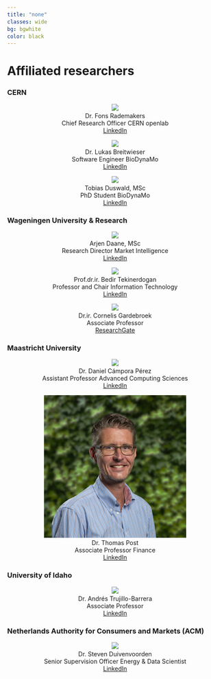 ```yaml
---
title: "none"
classes: wide
bg: bgwhite
color: black
---
```


# Affiliated researchers

### CERN

<center>

<figure class="collaborator">
  <div class="collaborator-img-wrapper">
    <img src="https://media.licdn.com/dms/image/C5603AQHw1Qu1rVJKZQ/profile-displayphoto-shrink_800_800/0/1517696516845?e=1681344000&v=beta&t=2yq3BsTs9huKQc0vhi8OMzs4L2lCRNhkhECczm0Qw6Y">
  </div>
  <figcaption>
    <span class="collaborator-name">Dr. Fons Rademakers</span><br>Chief Research Officer CERN openlab
    <br>
    <a href="https://ch.linkedin.com/in/fonsrademakers/"><i class="fa fa-linkedin-square"></i> LinkedIn</a>
  </figcaption>
</figure>

<figure class="collaborator">
  <div class="collaborator-img-wrapper">
    <img src="https://i1.rgstatic.net/ii/profile.image/11431281113704873-1674040091711_Q512/Lukas-Breitwieser.jpg">
  </div>
  <figcaption>
    <span class="collaborator-name">Dr. Lukas Breitwieser</span><br>Software Engineer BioDynaMo
    <br>
    <a href="https://www.linkedin.com/in/lukasbreitwieser/"><i class="fa fa-linkedin-square"></i> LinkedIn</a>
  </figcaption>
</figure>

<figure class="collaborator">
  <div class="collaborator-img-wrapper">
    <img src="https://media.licdn.com/dms/image/C4D03AQEwTP0xg55htg/profile-displayphoto-shrink_800_800/0/1587628280663?e=1681344000&v=beta&t=2ZyFPx2od1SupdaMG6opxV5p1CUxuyZQnELIwABMUOA">
  </div>
  <figcaption>
    <span class="collaborator-name">Tobias Duswald, MSc</span><br>PhD Student BioDynaMo
    <br>
    <a href="https://www.linkedin.com/in/tobias-duswald-8a5726158/?originalSubdomain=de"><i class="fa fa-linkedin-square"></i> LinkedIn</a>
  </figcaption>
</figure>

</center>

### Wageningen University & Research

<center>

<figure class="collaborator">
  <div class="collaborator-img-wrapper">
    <img src="https://media.licdn.com/dms/image/C5603AQGnOfEPKjKlMw/profile-displayphoto-shrink_800_800/0/1517447945298?e=1680739200&v=beta&t=9Y8sSNuGAtXTzn_6lc6cPZmoGH68qhKYgIh3IH5mefk">
  </div>
  <figcaption>
    <span class="collaborator-name">Arjen Daane, MSc</span><br>Research Director Market Intelligence
    <br>
    <a href="https://www.linkedin.com/in/arjen-daane-04705447/"><i class="fa fa-linkedin-square"></i> LinkedIn</a>
  </figcaption>
</figure>

<figure class="collaborator">
  <div class="collaborator-img-wrapper">
    <img src="https://www.vcard.wur.nl/WebServices/GetMedia.ashx?id=64013">
  </div>
  <figcaption>
    <span class="collaborator-name">Prof.dr.ir. Bedir Tekinerdogan</span><br>Professor and Chair Information Technology
    <br>
    <a href="https://nl.linkedin.com/in/bedir"><i class="fa fa-linkedin-square"></i> LinkedIn</a>
  </figcaption>
</figure>

<figure class="collaborator">
  <div class="collaborator-img-wrapper">
    <img src="https://www.vcard.wur.nl/WebServices/GetMedia.ashx?id=3389">
  </div>
  <figcaption>
    <span class="collaborator-name">Dr.ir. Cornelis Gardebroek</span><br>Associate Professor
    <br>
    <a href="https://www.researchgate.net/profile/Cornelis-Gardebroek"><i class="fa-brands fa-researchgate"></i> ResearchGate</a>
  </figcaption>
</figure>

</center>

### Maastricht University

<center>

<figure class="collaborator">
  <div class="collaborator-img-wrapper">
    <img src="https://www.maastrichtuniversity.nl/sites/default/files/styles/text_with_image_tablet_portrait/public/profile/p70066811/p70066811_foto_maastricht.jpg?itok=rqZXTfX0&timestamp=1675108802">
  </div>
  <figcaption>
    <span class="collaborator-name">Dr. Daniel Cámpora Pérez</span><br>Assistant Professor Advanced Computing Sciences
    <br>
    <a href="https://www.linkedin.com/in/dcampora/"><i class="fa fa-linkedin-square"></i> LinkedIn</a>
  </figcaption>
</figure>

<figure class="collaborator">
  <div class="collaborator-img-wrapper">
    <img src="assets/images/thomas-post.png">
  </div>
  <figcaption>
    <span class="collaborator-name">Dr. Thomas Post</span><br>Associate Professor Finance
    <br>
    <a href="https://nl.linkedin.com/in/thomas-post-56987b25"><i class="fa fa-linkedin-square"></i> LinkedIn</a>
  </figcaption>
</figure>

</center>

### University of Idaho

<center>

<figure class="collaborator">
  <div class="collaborator-img-wrapper">
    <img src="https://media.licdn.com/dms/image/C4E03AQFS9GDHMQ-vsw/profile-displayphoto-shrink_800_800/0/1614844265349?e=1680739200&v=beta&t=E-84Ea8hxd-63JPtAtNFP910lNJUp_YYwtB2rxzKACk">
  </div>
  <figcaption>
    <span class="collaborator-name">Dr. Andrés Trujillo-Barrera</span><br>Associate Professor
    <br>
    <a href="https://www.linkedin.com/in/andres-trujillo-barrera/"><i class="fa fa-linkedin-square"></i> LinkedIn</a>
  </figcaption>
</figure>

</center>

### Netherlands Authority for Consumers and Markets (ACM)

<center>

<figure class="collaborator">
  <div class="collaborator-img-wrapper">
    <img src="https://media.licdn.com/dms/image/C5603AQEf6WvdQ4RVEQ/profile-displayphoto-shrink_800_800/0/1517859510540?e=1680739200&v=beta&t=jMFqBtl2ZgaWNBDcWvSYJi3JTKkGD6fvx0-caAb-6x4">
  </div>
  <figcaption>
    <span class="collaborator-name">Dr. Steven Duivenvoorden</span><br>Senior Supervision Officer Energy & Data Scientist
    <br>
    <a href="https://www.linkedin.com/in/steven-duivenvoorden-813b8714a/"><i class="fa fa-linkedin-square"></i> LinkedIn</a>
  </figcaption>
</figure>

</center>
